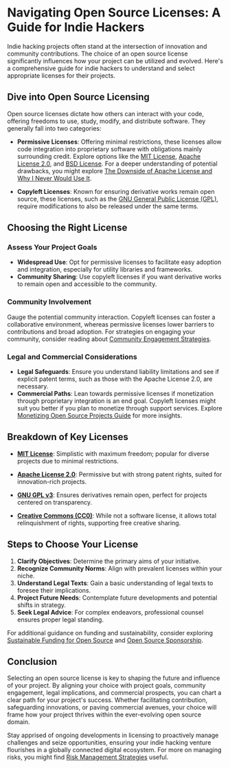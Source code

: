 # Navigating Open Source Licenses: A Guide for Indie Hackers

Indie hacking projects often stand at the intersection of innovation and community contributions. The choice of an open source license significantly influences how your project can be utilized and evolved. Here's a comprehensive guide for indie hackers to understand and select appropriate licenses for their projects.

## Dive into Open Source Licensing

Open source licenses dictate how others can interact with your code, offering freedoms to use, study, modify, and distribute software. They generally fall into two categories:

- **Permissive Licenses**: Offering minimal restrictions, these licenses allow code integration into proprietary software with obligations mainly surrounding credit. Explore options like the [MIT License](https://opensource.org/licenses/MIT), [Apache License 2.0](https://opensource.org/licenses/Apache-2.0), and [BSD License](https://opensource.org/licenses/BSD-3-Clause). For a deeper understanding of potential drawbacks, you might explore [The Downside of Apache License and Why I Never Would Use It](https://www.license-token.com/wiki/the-downside-of-apache-license-and-why-i-never-would-use-it).

- **Copyleft Licenses**: Known for ensuring derivative works remain open source, these licenses, such as the [GNU General Public License (GPL)](https://www.gnu.org/licenses/gpl-3.0.html), require modifications to also be released under the same terms.

## Choosing the Right License

### Assess Your Project Goals

- **Widespread Use**: Opt for permissive licenses to facilitate easy adoption and integration, especially for utility libraries and frameworks.
- **Community Sharing**: Use copyleft licenses if you want derivative works to remain open and accessible to the community.

### Community Involvement

Gauge the potential community interaction. Copyleft licenses can foster a collaborative environment, whereas permissive licenses lower barriers to contributions and broad adoption. For strategies on engaging your community, consider reading about [Community Engagement Strategies](https://www.license-token.com/wiki/community-engagement-strategies).

### Legal and Commercial Considerations

- **Legal Safeguards**: Ensure you understand liability limitations and see if explicit patent terms, such as those with the Apache License 2.0, are necessary.
- **Commercial Paths**: Lean towards permissive licenses if monetization through proprietary integration is an end goal. Copyleft licenses might suit you better if you plan to monetize through support services. Explore [Monetizing Open Source Projects Guide](https://www.license-token.com/wiki/monetizing-open-source-projects-guide) for more insights.

## Breakdown of Key Licenses

- **[MIT License](https://opensource.org/licenses/MIT)**: Simplistic with maximum freedom; popular for diverse projects due to minimal restrictions.
  
- **[Apache License 2.0](https://opensource.org/licenses/Apache-2.0)**: Permissive but with strong patent rights, suited for innovation-rich projects.
  
- **[GNU GPL v3](https://www.gnu.org/licenses/gpl-3.0.html)**: Ensures derivatives remain open, perfect for projects centered on transparency.
  
- **[Creative Commons (CC0)](https://creativecommons.org/share-your-work/public-domain/cc0/)**: While not a software license, it allows total relinquishment of rights, supporting free creative sharing.

## Steps to Choose Your License

1. **Clarify Objectives**: Determine the primary aims of your initiative.
2. **Recognize Community Norms**: Align with prevalent licenses within your niche.
3. **Understand Legal Texts**: Gain a basic understanding of legal texts to foresee their implications.
4. **Project Future Needs**: Contemplate future developments and potential shifts in strategy.
5. **Seek Legal Advice**: For complex endeavors, professional counsel ensures proper legal standing.

For additional guidance on funding and sustainability, consider exploring [Sustainable Funding for Open Source](https://www.license-token.com/wiki/sustainable-funding-for-open-source) and [Open Source Sponsorship](https://www.license-token.com/wiki/open-source-sponsorship).

## Conclusion

Selecting an open source license is key to shaping the future and influence of your project. By aligning your choice with project goals, community engagement, legal implications, and commercial prospects, you can chart a clear path for your project's success. Whether facilitating contribution, safeguarding innovations, or paving commercial avenues, your choice will frame how your project thrives within the ever-evolving open source domain.

Stay apprised of ongoing developments in licensing to proactively manage challenges and seize opportunities, ensuring your indie hacking venture flourishes in a globally connected digital ecosystem. For more on managing risks, you might find [Risk Management Strategies](https://www.license-token.com/wiki/risk-management-strategies) useful.